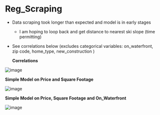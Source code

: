 # Reg_Scraping

- Data scraping took longer than expected and model is in early stages

  - I am hoping to loop back and get distance to nearest ski slope (time permitting)

- See correlations below (excludes categorical variables: on_waterfront, zip code, home_type, new_construction )

  **Correlations**

 ![image](https://user-images.githubusercontent.com/58379976/105052814-4e1e1a80-5a3e-11eb-8dab-9edbb836152c.png)

  **Simple Model on Price and Square Footage**

  ![image](https://user-images.githubusercontent.com/58379976/105052898-5d9d6380-5a3e-11eb-8a91-499d37ea6b4f.png)

  **Simple Model on Price, Square Footage and On_Waterfront**

![image](https://user-images.githubusercontent.com/58379976/105052941-68f08f00-5a3e-11eb-9980-b1f7f0b69375.png)
